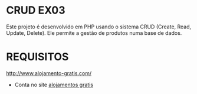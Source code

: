 # CRUD EX03

Este projeto é desenvolvido em PHP usando o sistema CRUD (Create, Read, Update, Delete). Ele permite a gestão de produtos numa base de dados.

# REQUISITOS
http://www.alojamento-gratis.com/
- Conta no site [alojamentos gratis](http://www.alojamento-gratis.com/)
